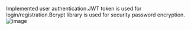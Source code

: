Implemented user authentication.JWT token is used for login/registration.Bcrypt library is used for security password encryption.![image](https://github.com/user-attachments/assets/6e6b8890-c2d2-4034-9dcb-8ec61a212fa6)



